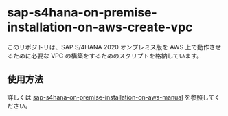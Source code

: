 # sap-s4hana-on-premise-installation-on-aws-create-vpc

このリポジトリは、SAP S/4HANA 2020 オンプレミス版を AWS 上で動作させるために必要な VPC の構築をするためのスクリプトを格納しています。

## 使用方法

詳しくは [sap-s4hana-on-premise-installation-on-aws-manual](https://github.com/latonaio/sap-s4hana-on-premise-installation-on-aws-manual) を参照してください。
